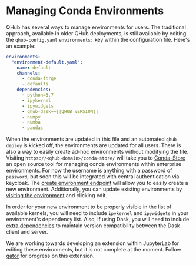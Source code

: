 # Managing Conda Environments

QHub has several ways to manage environments for users. The traditional
approach, available in older QHub deployments, is still available by editing the
`qhub-config.yaml` `environments:` key within the configuration file. Here's an example:

```yaml
environments:
  "environment-default.yaml":
    name: default
    channels:
      - conda-forge
      - defaults
    dependencies:
      - python=3.7
      - ipykernel
      - ipywidgets
      - qhub-dask==||QHUB_VERSION||
      - numpy
      - numba
      - pandas
```

When the environments are updated in this file and an automated `qhub deploy`
is kicked off, the environments are updated for all users. There is also a way to
easily create ad-hoc environments without modifying the file. Visiting
`https://<qhub-domain>/conda-store/` will take you to
[Conda-Store](https://conda-store.readthedocs.io/en/latest/) an open source
tool for managing conda environments within enterprise environments. For now
the username is anything with a password of `password`, but soon this will be
integrated with central authentication via keycloak. The [create environment
endpoint](https://conda-store.readthedocs.io/en/latest/user_guide.html#create-create-environment)
will allow you to easily create a new environment. Additionally, you can update
existing environments by [visiting the
environment](https://conda-store.readthedocs.io/en/latest/user_guide.html#environment-namespace-name-environments)
and clicking edit.

In order for your new environment to be properly visible in the list of
available kernels, you will need to include `ipykernel` and `ipywidgets` in
your environment's dependency list. Also, if using Dask, you will need to
include
[extra dependencies](./faq.md/#whats-included-in-the-user-environment-if-a-user-wants-to-use-dask)
to maintain version compatibility between the Dask client and server.

We are working towards developing an extension within JupyterLab for editing
these environments, but it is not complete at the moment. Follow
[gator](https://github.com/mamba-org/gator) for progress on this extension.
